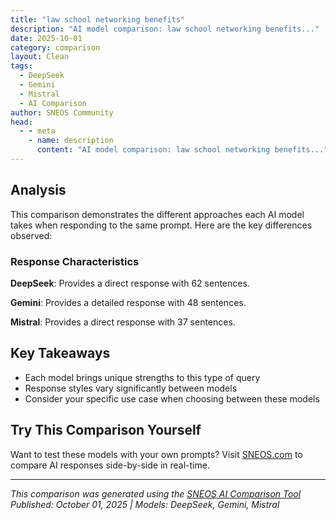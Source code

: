 ```yaml
---
title: "law school networking benefits"
description: "AI model comparison: law school networking benefits..."
date: 2025-10-01
category: comparison
layout: Clean
tags:
  - DeepSeek
  - Gemini
  - Mistral
  - AI Comparison
author: SNEOS Community
head:
  - - meta
    - name: description
      content: "AI model comparison: law school networking benefits..."
---
```


<ChatComparison
  title="law school networking benefits"
  prompt="law school networking benefits"
  :responses='{
    "DeepSeek": "Of course. Networking in law school is arguably as important as your grades. It\u0027s not just about collecting business cards; it\u0027s about building a professional community that will support your entire career.\n\nHere\u2019s a detailed breakdown of the benefits of law school networking, broken down by short-term and long-term gains.\n\n### Short-Term \u0026 Immediate Benefits (During Law School)\n\n1.  **Securing Jobs and Internships (The Most Obvious Benefit)**\n    *   **The \u0022Hidden\u0022 Job Market:** Many positions, especially at smaller firms or prestigious boutiques, are never publicly advertised. They are filled through referrals and personal connections.\n    *   **Getting Your Foot in the Door:** A recommendation from a professor, alum, or a lawyer you\u0027ve met can get your resume to the top of the pile for a 1L summer internship or a post-graduation associate position.\n    *   **Informed Interviewing:** Talking to current lawyers gives you insider knowledge about a firm\u0027s culture, practice areas, and interview process, allowing you to tailor your application and ace your interviews.\n\n2.  **Finding Mentors and Guidance**\n    *   Law school is challenging and confusing. Building relationships with 2Ls and 3Ls can provide invaluable advice on which classes to take, which professors to seek out, and how to navigate exams and the law review/journal process.\n    *   Connecting with practicing attorneys and alums can provide career guidance, helping you decide which practice area (e.g., corporate law, litigation, public interest) is the right fit for you.\n\n3.  **Enhancing Your Legal Education**\n    *   **Context for Learning:** Networking with practitioners helps you understand how the black-letter law you\u0027re learning in class is actually applied in real-world scenarios.\n    *   **Skill Development:** Conversations with attorneys help you develop \u0022soft skills\u0022 crucial for lawyering: professional communication, active listening, and building rapport.\n\n4.  **Building a Peer Network for Life**\n    *   Your law school classmates are your future colleagues, co-counsel, and even opposing counsel. Strong relationships with them create a built-in support system.\n    *   You can study together, share outlines, and navigate the stresses of law school as a team. These peers will be your professional references and a source of business referrals for decades to come.\n\n---\n\n### Long-Term Career Benefits (After Graduation)\n\n1.  **Business Development and Client Referrals**\n    *   This is one of the most significant long-term benefits. As you advance in your career, especially if you become a partner or open your own practice, your business depends on getting clients.\n    *   Your network is your primary source of referrals. A classmate who practices tax law may refer a client to you for a litigation matter, and vice-versa.\n\n2.  **Career Mobility and Lateral Moves**\n    *   Want to switch firms, move to a new city, or transition from a firm to an in-house counsel role? Your network is your most powerful tool.\n    *   A call to a former colleague or law school connection is far more effective than blindly sending out resumes. People prefer to hire someone they know or who comes highly recommended.\n\n3.  **A Source of Expertise and \u0022Know-How\u0022**\n    *   As a junior attorney, you will have questions. Having a network of more experienced attorneys you can call for advice on a tricky procedural issue or a novel legal theory is invaluable.\n    *   This \u0022brain trust\u0022 saves you time, helps you avoid malpractice, and provides practical solutions you won\u0027t find in a textbook.\n\n4.  **Navigating the \u0022Old Boys\u0027 Club\u0022**\n    *   The legal profession, for better or worse, still operates heavily on relationships. Having a robust network helps you understand the unwritten rules and power dynamics of your local legal community.\n\n5.  **Professional and Personal Support**\n    *   The practice of law can be stressful and isolating. A strong network provides a community of people who understand the unique pressures you face. This is crucial for combating burnout and maintaining your well-being.\n\n---\n\n### How to Network Effectively in Law School\n\n*   **Start Early:** Begin in your 1L year. Don\u0027t wait until OCI (On-Campus Interview) season.\n*   **Leverage Your School\u0027s Resources:**\n    *   **Alumni Networks:** Your career services office can connect you with alums who are willing to talk.\n    *   **Guest Speakers:** Attend lectures and introduce yourself to the speaker afterward.\n    *   **Career Fairs and Networking Events:** Go with a plan, but be genuine.\n*   **Be Strategic but Genuine:** Don\u0027t just ask for a job. Show a genuine interest in the person\u0027s career path and experiences. Ask thoughtful questions.\n*   **Conduct Informational Interviews:** This is the best networking tool. Ask for 20 minutes of someone\u0027s time to learn about their practice. It\u0027s a low-pressure way to build a connection.\n*   **Follow Up and Maintain Connections:** Send a thank-you email. Connect on LinkedIn. If you read an article that reminds you of them, send it along. Networking is about building relationships, not making transactions.\n\n### The Bottom Line\n\nThink of your law school network as the foundation of your professional house. You can build a career without it, but it will be much shakier, more isolated, and slower to grow. A strong, well-maintained network provides stability, opens doors, and accelerates your success at every stage of your legal career.",
    "Gemini": "Networking in law school offers a wealth of benefits that can significantly impact your academic performance, career prospects, and overall professional development. Here\u0027s a breakdown of the key advantages:\n\n**Academically:**\n\n*   **Knowledge Sharing and Collaboration:**\n    *   Connect with classmates who have different strengths and perspectives.\n    *   Form study groups to share notes, discuss complex legal concepts, and prepare for exams collaboratively.\n    *   Get insights on professors\u0027 teaching styles, exam strategies, and course expectations from upperclassmen.\n*   **Mentorship from Upperclassmen:**\n    *   Seek guidance from experienced students who can offer advice on course selection, extracurricular activities, and career paths.\n    *   Learn practical tips for succeeding in law school from those who have already navigated the challenges.\n*   **Access to Academic Resources:**\n    *   Share case briefs, outlines, and other study materials with classmates.\n    *   Learn about research opportunities and academic competitions.\n\n**Career-Related:**\n\n*   **Job and Internship Opportunities:**\n    *   Hear about open positions through word-of-mouth from classmates, alumni, professors, and guest speakers.\n    *   Get referrals and introductions to potential employers.\n    *   Learn about specific firms, organizations, and practice areas from people who have experience in those fields.\n*   **Career Advice and Mentorship from Alumni:**\n    *   Connect with alumni who can offer career guidance, resume reviews, and mock interviews.\n    *   Learn about different career paths available to law graduates.\n    *   Gain insights into the day-to-day realities of practicing law in various settings.\n*   **Industry Insights:**\n    *   Attend networking events and conferences to learn about current trends and developments in the legal field.\n    *   Gain a deeper understanding of different practice areas and specializations.\n    *   Stay informed about changes in the legal industry and emerging opportunities.\n*   **Interview Skills:**\n    *   Participate in mock interviews with alumni or career services professionals.\n    *   Learn effective interview techniques and strategies.\n    *   Practice articulating your skills and experiences in a compelling way.\n*   **Building Your Professional Brand:**\n    *   Establish a professional reputation within the law school community.\n    *   Demonstrate your commitment to the legal profession through networking activities.\n    *   Create a positive impression on potential employers and mentors.\n\n**Professional Development:**\n\n*   **Developing Communication and Interpersonal Skills:**\n    *   Practice your networking skills in a low-stakes environment.\n    *   Improve your ability to communicate effectively with people from diverse backgrounds.\n    *   Learn how to build rapport and maintain professional relationships.\n*   **Building Confidence:**\n    *   Gain confidence in your ability to interact with professionals in the legal field.\n    *   Develop the ability to articulate your interests and goals.\n    *   Overcome any apprehension about networking.\n*   **Expanding Your Professional Network:**\n    *   Build a strong network of contacts that you can rely on throughout your career.\n    *   Connect with people who can offer support, guidance, and opportunities.\n    *   Establish relationships with mentors who can help you achieve your professional goals.\n*   **Learning about Different Legal Cultures:**\n    *   Understand the nuances of working in different types of legal environments.\n    *   Learn about the different expectations and norms of various law firms, government agencies, and non-profit organizations.\n*   **Long-Term Career Support:**\n    *   Networking provides continued support and connection throughout your legal career.  It is not something that simply helps with a first job.\n    *   You can find mentors, referral sources, and collaborators throughout your career by building a solid network in law school.\n\n**How to Network Effectively in Law School:**\n\n*   **Attend Law School Events:** Career fairs, speaker series, social events, and organization meetings are all great opportunities to network.\n*   **Join Student Organizations:**  Actively participate in organizations that align with your interests.\n*   **Connect with Professors:**  Attend office hours, ask questions in class, and seek their advice on career-related matters.\n*   **Utilize LinkedIn:**  Connect with classmates, alumni, and legal professionals on LinkedIn.\n*   **Attend Alumni Events:**  Make an effort to attend events specifically designed for alumni and students.\n*   **Be Proactive:**  Reach out to people you want to connect with. Don\u0027t be afraid to introduce yourself and ask for informational interviews.\n*   **Follow Up:**  After meeting someone, send a thank-you note or email to reinforce your connection.\n*   **Be Genuine:**  Focus on building genuine relationships rather than simply collecting contacts.\n\nBy actively engaging in networking activities during law school, you can significantly enhance your academic experience, career prospects, and overall professional development. It\u0027s an investment in your future that will pay off throughout your legal career.\n",
    "Mistral": "Networking is incredibly beneficial for law school students and graduates for several reasons. Here are some key advantages:\n\n1. **Job Opportunities**:\n   - **Internships**: Networking can help secure internships during law school, providing practical experience and a foot in the door for future employment.\n   - **Post-Graduation Jobs**: Many jobs are filled through networking and may not even be publicly advertised.\n\n2. **Mentorship**:\n   - Connecting with experienced lawyers can provide valuable guidance, support, and insights into the legal profession.\n   - Mentors can offer advice on course selection, extracurricular activities, and career paths.\n\n3. **Professional Development**:\n   - Networking events often include workshops and seminars that can enhance your legal skills and knowledge.\n   - Staying updated on industry trends and developments.\n\n4. **Reputation Building**:\n   - Regular interaction with professionals in the field can help build your reputation and establish your name in the legal community.\n   - Positive impressions can lead to future opportunities.\n\n5. **Information and Advice**:\n   - Gaining insights into different practice areas, firms, and legal careers.\n   - Learning about the day-to-day realities of legal practice, which can inform your career decisions.\n\n6. **Confidence Building**:\n   - Practicing networking skills can boost your confidence in professional settings.\n   - Improving your communication and interpersonal skills.\n\n7. **Alumni Connections**:\n   - Connecting with law school alumni can provide a sense of community and shared experiences.\n   - Alumni can offer unique perspectives and may be more willing to help fellow graduates.\n\n8. **Diverse Perspectives**:\n   - Meeting professionals from various backgrounds and practice areas can broaden your understanding of the legal field.\n   - Exposure to different viewpoints and experiences.\n\n9. **Long-Term Relationships**:\n   - Building lasting professional relationships that can be beneficial throughout your career.\n   - Networking is not just about immediate gains but also about long-term career development.\n\n10. **Support System**:\n    - Creating a support system of peers, mentors, and professionals who can offer encouragement and advice during challenging times.\n    - Sharing experiences and learning from others\u0027 successes and failures.\n\n### Tips for Effective Networking:\n\n- **Be Genuine**: Authenticity goes a long way in building meaningful connections.\n- **Follow Up**: After meeting someone, follow up with a thank-you note or email to keep the connection alive.\n- **Stay Active**: Attend events, join professional organizations, and participate in online forums.\n- **Offer Value**: Think about what you can offer to others, not just what you can gain.\n- **Be Patient**: Building a strong network takes time and effort.\n\nBy actively engaging in networking, law students can significantly enhance their career prospects and professional development."
  }'
  published-date="23:01"
/>

## Analysis

This comparison demonstrates the different approaches each AI model takes when responding to the same prompt. Here are the key differences observed:

### Response Characteristics

**DeepSeek**: Provides a direct response with 62 sentences. 

**Gemini**: Provides a detailed response with 48 sentences. 

**Mistral**: Provides a direct response with 37 sentences. 

## Key Takeaways

- Each model brings unique strengths to this type of query
- Response styles vary significantly between models
- Consider your specific use case when choosing between these models

## Try This Comparison Yourself

Want to test these models with your own prompts? Visit [SNEOS.com](https://sneos.com) to compare AI responses side-by-side in real-time.

---

*This comparison was generated using the [SNEOS AI Comparison Tool](https://sneos.com)*
*Published: October 01, 2025 | Models: DeepSeek, Gemini, Mistral*
